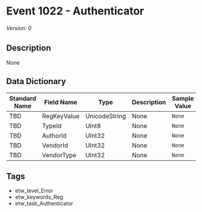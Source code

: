 # Event 1022 - Authenticator
###### Version: 0

## Description
None

## Data Dictionary
|Standard Name|Field Name|Type|Description|Sample Value|
|---|---|---|---|---|
|TBD|RegKeyValue|UnicodeString|None|`None`|
|TBD|TypeId|UInt8|None|`None`|
|TBD|AuthorId|UInt32|None|`None`|
|TBD|VendorId|UInt32|None|`None`|
|TBD|VendorType|UInt32|None|`None`|

## Tags
* etw_level_Error
* etw_keywords_Reg
* etw_task_Authenticator